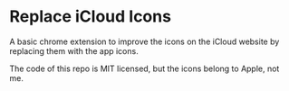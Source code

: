 # Replace iCloud Icons
A basic chrome extension to improve the icons on the iCloud website by replacing them with the app icons.

The code of this repo is MIT licensed, but the icons belong to Apple, not me.
